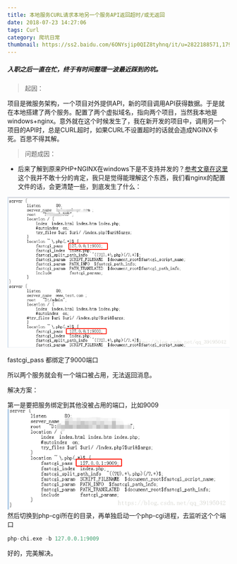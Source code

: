 ```yaml
---
title: 本地服务CURL请求本地另一个服务API返回超时/或无返回
date: 2018-07-23 14:27:06
tags: Curl
category: 爬坑日常
thumbnail: https://ss2.baidu.com/6ONYsjip0QIZ8tyhnq/it/u=2822188571,1792558379&fm=58&bpow=600&bpoh=600
---
```


##### 入职之后一直在忙，终于有时间整理一波最近踩到的坑。

> 起因：

项目是微服务架构，一个项目对外提供API，新的项目调用API获得数据。于是就在本地搭建了两个服务。配置了两个虚拟域名，指向两个项目，当然我本地是windows+nginx。意外就在这个时候发生了，我在新开发的项目中，调用另一个项目的API时，总是CURL超时，如果CURL不设置超时的话就会造成NGINX卡死。百思不得其解。

> 问题成因：

+ 后来了解到原来PHP+NGINX在windows下是不支持并发的？[参考文章在这里](http://ishwy.me/?cat=12)
这个我并不敢十分的肯定，我只是觉得能理解这个东西，我们看nginx的配置文件的话，会更清楚一些，到底发生了什么：

![nginx配置](/images/postsimages/20180723183343520.png)

fastcgi_pass 都绑定了9000端口

所以两个服务就会有一个端口被占用，无法返回消息。

解决方案：



第一是要把服务绑定到其他没被占用的端口，比如9009
![参考配置](/images/postsimages/20180723184314759.png)
然后切换到php-cgi所在的目录，再单独启动一个php-cgi进程，去监听这个个端口

```php
php-chi.exe -b 127.0.0.1:9009
```



好的，完美解决。
